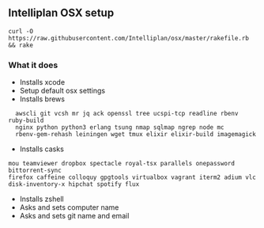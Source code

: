 ## Intelliplan OSX setup

`curl -O https://raw.githubusercontent.com/Intelliplan/osx/master/rakefile.rb && rake`


### What it does
 - Installs xcode
 - Setup default osx settings
 - Installs brews
  ```
    awscli git vcsh mr jq ack openssl tree ucspi-tcp readline rbenv ruby-build 
    nginx python python3 erlang tsung nmap sqlmap ngrep node mc
    rbenv-gem-rehash leiningen wget tmux elixir elixir-build imagemagick
  ```
 - Installs casks 
  ```
  mou teamviewer dropbox spectacle royal-tsx parallels onepassword bittorrent-sync 
  firefox caffeine colloquy gpgtools virtualbox vagrant iterm2 adium vlc
  disk-inventory-x hipchat spotify flux
  ```
 - Installs zshell
 - Asks and sets computer name
 - Asks and sets git name and email


